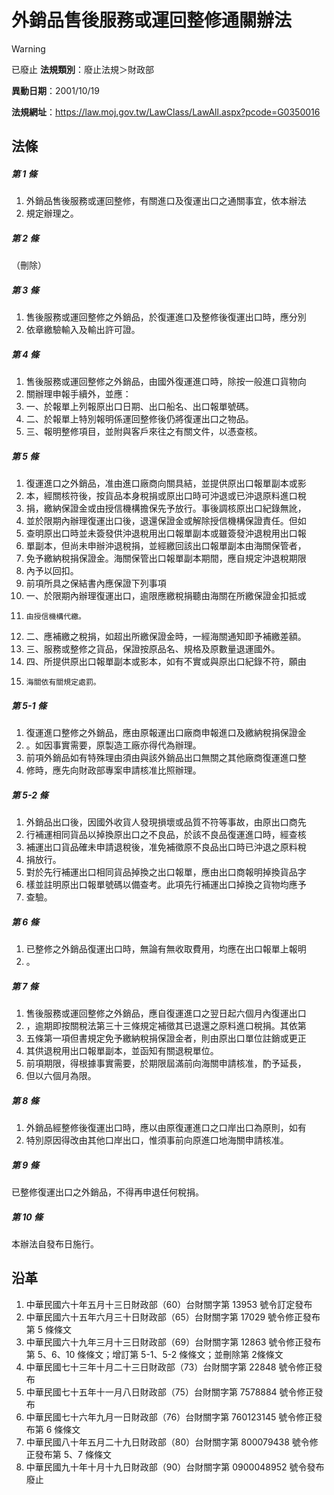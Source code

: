 # 外銷品售後服務或運回整修通關辦法


> [!WARNING]
> 已廢止
**法規類別**：廢止法規＞財政部

**異動日期**：2001/10/19  

**法規網址**：https://law.moj.gov.tw/LawClass/LawAll.aspx?pcode=G0350016



## 法條
##### 第 1 條
1. 外銷品售後服務或運回整修，有關進口及復運出口之通關事宜，依本辦法
1. 規定辦理之。

##### 第 2 條
（刪除）

##### 第 3 條
1. 售後服務或運回整修之外銷品，於復運進口及整修後復運出口時，應分別
1. 依章繳驗輸入及輸出許可證。

##### 第 4 條
1. 售後服務或運回整修之外銷品，由國外復運進口時，除按一般進口貨物向
1. 關辦理申報手續外，並應：              　
1. 一、於報單上列報原出口日期、出口船名、出口報單號碼。
1. 二、於報單上特別報明係運回整修後仍將復運出口之物品。
1. 三、報明整修項目，並附與客戶來往之有關文件，以憑查核。

##### 第 5 條
1. 復運進口之外銷品，准由進口廠商向關具結，並提供原出口報單副本或影
1. 本，經關核符後，按貨品本身稅捐或原出口時可沖退或已沖退原料進口稅
1. 捐，繳納保證金或由授信機構擔保先予放行。事後調核原出口紀錄無訛，
1. 並於限期內辦理復運出口後，退還保證金或解除授信機構保證責任。但如
1. 查明原出口時並未簽發供沖退稅用出口報單副本或雖簽發沖退稅用出口報
1. 單副本，但尚未申辦沖退稅捐，並經繳回該出口報單副本由海關保管者，
1. 免予繳納稅捐保證金。海關保管出口報單副本期間，應自規定沖退稅期限
1. 內予以回扣。
1. 前項所具之保結書內應保證下列事項
1. 一、於限期內辦理復運出口，逾限應繳稅捐聽由海關在所繳保證金扣抵或
1.     由授信機構代繳。              　
1. 二、應補繳之稅捐，如超出所繳保證金時，一經海關通知即予補繳差額。
1. 三、服務或整修之貨品，保證按原品名、規格及原數量退運國外。
1. 四、所提供原出口報單副本或影本，如有不實或與原出口紀錄不符，願由
1.     海關依有關規定處罰。            　

##### 第 5-1 條
1. 復運進口整修之外銷品，應由原報運出口廠商申報進口及繳納稅捐保證金
1. 。如因事實需要，原製造工廠亦得代為辦理。
1. 前項外銷品如有特殊理由須由與該外銷品出口無關之其他廠商復運進口整
1. 修時，應先向財政部專案申請核准比照辦理。

##### 第 5-2 條
1. 外銷品出口後，因國外收貨人發現損壞或品質不符等事故，由原出口商先
1. 行補運相同貨品以掉換原出口之不良品，於該不良品復運進口時，經查核
1. 補運出口貨品確未申請退稅後，准免補徵原不良品出口時已沖退之原料稅
1. 捐放行。
1. 對於先行補運出口相同貨品掉換之出口報單，應由出口商報明掉換貨品字
1. 樣並註明原出口報單號碼以備查考。此項先行補運出口掉換之貨物均應予
1. 查驗。  　

##### 第 6 條
1. 已整修之外銷品復運出口時，無論有無收取費用，均應在出口報單上報明
1. 。

##### 第 7 條
1. 售後服務或運回整修之外銷品，應自復運進口之翌日起六個月內復運出口
1. ，逾期即按關稅法第三十三條規定補徵其已退還之原料進口稅捐。其依第
1. 五條第一項但書規定免予繳納稅捐保證金者，則由原出口單位註銷或更正
1. 其供退稅用出口報單副本，並函知有關退稅單位。
1. 前項期限，得根據事實需要，於期限屆滿前向海關申請核准，酌予延長，
1. 但以六個月為限。

##### 第 8 條
1. 外銷品經整修後復運出口時，應以由原復運進口之口岸出口為原則，如有
1. 特別原因得改由其他口岸出口，惟須事前向原進口地海關申請核准。

##### 第 9 條
已整修復運出口之外銷品，不得再申退任何稅捐。

##### 第 10 條
本辦法自發布日施行。

## 沿革
1. 中華民國六十年五月十三日財政部（60）台財關字第 13953  號令訂定發布
1. 中華民國六十五年六月三十日財政部（65）台財關字第 17029  號令修正發布第 5  條條文
1. 中華民國六十九年三月十三日財政部（69）台財關字第 12863  號令修正發布第 5、6、10 條條文；增訂第 5-1、5-2 條條文；並刪除第 2條條文
1. 中華民國七十三年十月二十三日財政部（73）台財關字第 22848  號令修正發布
1. 中華民國七十五年十一月八日財政部（75）台財關字第 7578884  號令修正發布
1. 中華民國七十六年九月一日財政部（76）台財關字第 760123145  號令修正發布第 6  條條文
1. 中華民國八十年五月二十九日財政部（80）台財關字第 800079438  號令修正發布第 5、7 條條文
1. 中華民國九十年十月十九日財政部（90）台財關字第 0900048952 號令發布廢止
